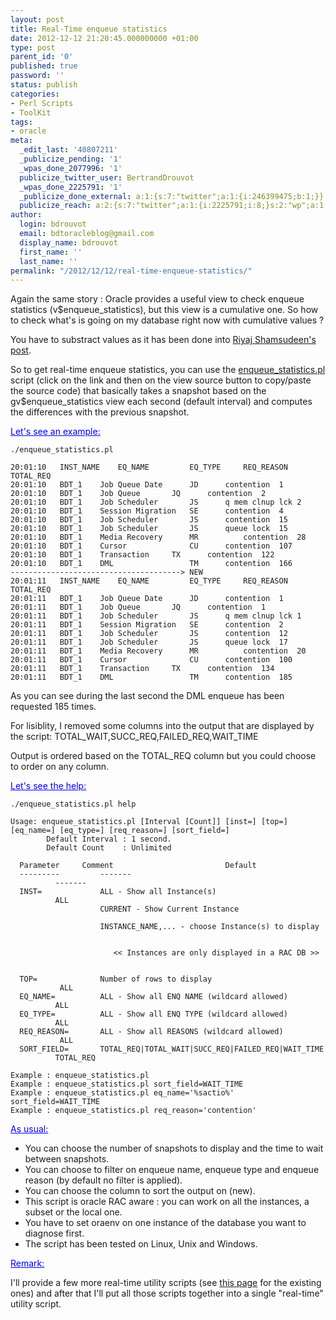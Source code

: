 ```yaml
---
layout: post
title: Real-Time enqueue statistics
date: 2012-12-12 21:20:45.000000000 +01:00
type: post
parent_id: '0'
published: true
password: ''
status: publish
categories:
- Perl Scripts
- ToolKit
tags:
- oracle
meta:
  _edit_last: '40807211'
  _publicize_pending: '1'
  _wpas_done_2077996: '1'
  publicize_twitter_user: BertrandDrouvot
  _wpas_done_2225791: '1'
  _publicize_done_external: a:1:{s:7:"twitter";a:1:{i:246399475;b:1;}}
  publicize_reach: a:2:{s:7:"twitter";a:1:{i:2225791;i:8;}s:2:"wp";a:1:{i:0;i:5;}}
author:
  login: bdrouvot
  email: bdtoracleblog@gmail.com
  display_name: bdrouvot
  first_name: ''
  last_name: ''
permalink: "/2012/12/12/real-time-enqueue-statistics/"
---
```


Again the same story : Oracle provides a useful view to check enqueue statistics (v$enqueue\_statistics), but this view is a cumulative one. So how to check what's is going on my database right now with cumulative values ?

You have to substract values as it has been done into [Riyaj Shamsudeen's post](http://www.pythian.com/news/1008/resolving-hw-enqueue-contention/).

So to get real-time enqueue statistics, you can use the [enqueue\_statistics.pl](http://bdrouvot.wordpress.com/enqueue_statistics/ "enqueue_statistics") script (click on the link and then on the view source button to copy/paste the source code) that basically takes a snapshot based on the gv$enqueue\_statistics view each second (default interval) and computes the differences with the previous snapshot.

<span style="text-decoration:underline;"><span style="color:#0000ff;text-decoration:underline;">Let's see an example:</span></span>

    ./enqueue_statistics.pl

    20:01:10   INST_NAME    EQ_NAME         EQ_TYPE     REQ_REASON  TOTAL_REQ 
    20:01:10   BDT_1    Job Queue Date      JD      contention  1
    20:01:10   BDT_1    Job Queue       JQ      contention  2 
    20:01:10   BDT_1    Job Scheduler       JS      q mem clnup lck 2
    20:01:10   BDT_1    Session Migration   SE      contention  4
    20:01:10   BDT_1    Job Scheduler       JS      contention  15
    20:01:10   BDT_1    Job Scheduler       JS      queue lock  15 
    20:01:10   BDT_1    Media Recovery      MR          contention  28    
    20:01:10   BDT_1    Cursor              CU      contention  107   
    20:01:10   BDT_1    Transaction     TX      contention  122
    20:01:10   BDT_1    DML                 TM      contention  166
    --------------------------------------> NEW
    20:01:11   INST_NAME    EQ_NAME         EQ_TYPE     REQ_REASON  TOTAL_REQ 
    20:01:11   BDT_1    Job Queue Date      JD      contention  1
    20:01:11   BDT_1    Job Queue       JQ      contention  1
    20:01:11   BDT_1    Job Scheduler       JS      q mem clnup lck 1
    20:01:11   BDT_1    Session Migration   SE      contention  2
    20:01:11   BDT_1    Job Scheduler       JS      contention  12
    20:01:11   BDT_1    Job Scheduler       JS      queue lock  17 
    20:01:11   BDT_1    Media Recovery      MR          contention  20    
    20:01:11   BDT_1    Cursor              CU      contention  100   
    20:01:11   BDT_1    Transaction     TX      contention  134
    20:01:11   BDT_1    DML                 TM      contention  185

As you can see during the last second the DML enqueue has been requested 185 times.

For lisiblity, I removed some columns into the output that are displayed by the script: TOTAL\_WAIT,SUCC\_REQ,FAILED\_REQ,WAIT\_TIME

Output is ordered based on the TOTAL\_REQ column but you could choose to order on any column.

<span style="text-decoration:underline;color:#0000ff;">Let's see the help:</span>

    ./enqueue_statistics.pl help                   

    Usage: enqueue_statistics.pl [Interval [Count]] [inst=] [top=] [eq_name=] [eq_type=] [req_reason=] [sort_field=]
            Default Interval : 1 second.
            Default Count    : Unlimited

      Parameter     Comment                         Default    
      ---------         -------                                                     -------    
      INST=             ALL - Show all Instance(s)                                   ALL        
                        CURRENT - Show Current Instance                                         
                        INSTANCE_NAME,... - choose Instance(s) to display                       

                           << Instances are only displayed in a RAC DB >>                       

      TOP=              Number of rows to display                                    ALL        
      EQ_NAME=          ALL - Show all ENQ NAME (wildcard allowed)                   ALL        
      EQ_TYPE=          ALL - Show all ENQ TYPE (wildcard allowed)                   ALL        
      REQ_REASON=       ALL - Show all REASONS (wildcard allowed)                    ALL        
      SORT_FIELD=       TOTAL_REQ|TOTAL_WAIT|SUCC_REQ|FAILED_REQ|WAIT_TIME           TOTAL_REQ  

    Example : enqueue_statistics.pl
    Example : enqueue_statistics.pl sort_field=WAIT_TIME
    Example : enqueue_statistics.pl eq_name='%sactio%' sort_field=WAIT_TIME
    Example : enqueue_statistics.pl req_reason='contention'

<span style="text-decoration:underline;"><span style="color:#0000ff;text-decoration:underline;">As usual:</span></span>

-   You can choose the number of snapshots to display and the time to wait between snapshots.
-   You can choose to filter on enqueue name, enqueue type and enqueue reason (by default no filter is applied).
-   You can choose the column to sort the output on (new).
-   This script is oracle RAC aware : you can work on all the instances, a subset or the local one.
-   You have to set oraenv on one instance of the database you want to diagnose first.
-   The script has been tested on Linux, Unix and Windows.

<span style="text-decoration:underline;color:#0000ff;">Remark:</span>

I'll provide a few more real-time utility scripts (see [this page](http://bdrouvot.wordpress.com/perl-scripts-2/ "Perl Scripts") for the existing ones) and after that I'll put all those scripts together into a single "real-time" utility script.
